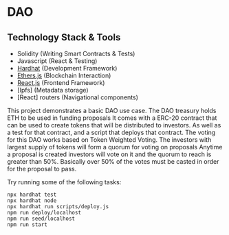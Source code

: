 # DAO

## Technology Stack & Tools
- Solidity (Writing Smart Contracts & Tests)
- Javascript (React & Testing)
- [Hardhat](https://hardhat.org/) (Development Framework)
- [Ethers.js](https://docs.ethers.io/v5/) (Blockchain Interaction)
- [React.js](https://reactjs.org/) (Frontend Framework)
- [Ipfs] (Metadata storage)
- [React] routers (Navigational components)

This project demonstrates a basic DAO use case.
The DAO treasury holds ETH to be used in funding proposals
It comes with a ERC-20 contract that can be used to create tokens that will be distributed to investors. As well as a test for that contract, and a script that deploys that contract.
The voting for this DAO works based on Token Weighted Voting.
The investors with largest supply of tokens will form a quorum for voting on proposals
Anytime a proposal is created investors will vote on it and the quorum to reach is greater than 50%.
Basically over 50% of the votes must be casted in order for the proposal to pass.

Try running some of the following tasks:

```shell
npx hardhat test
npx hardhat node
npx hardhat run scripts/deploy.js
npm run deploy/localhost
npm run seed/localhost
npm run start
```
